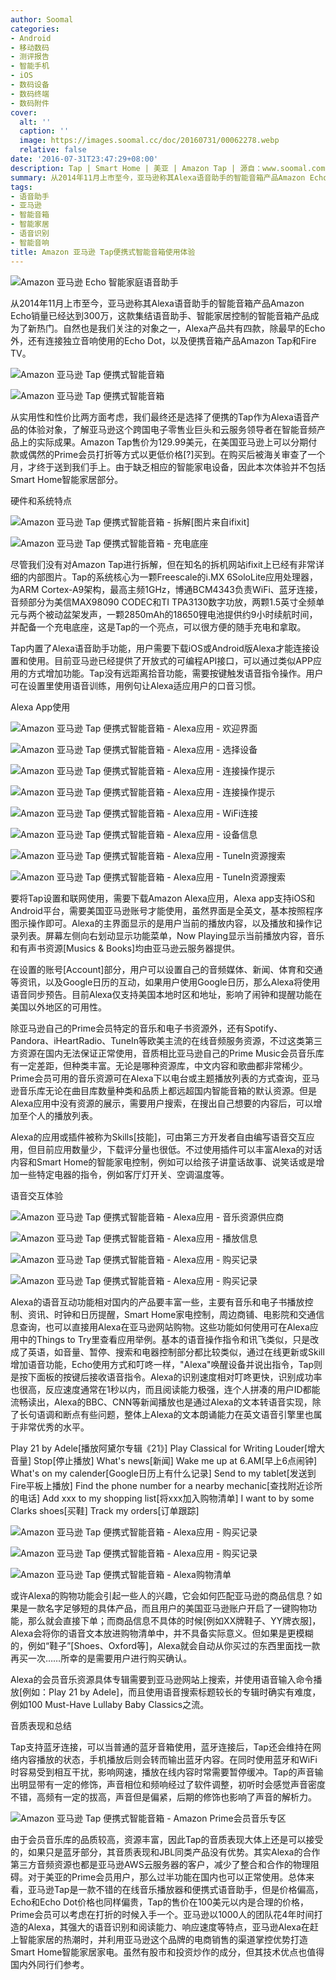 ```yaml
---
author: Soomal
categories:
- Android
- 移动数码
- 测评报告
- 智能手机
- iOS
- 数码设备
- 数码终端
- 数码附件
cover:
  alt: ''
  caption: ''
  image: https://images.soomal.cc/doc/20160731/00062278.webp
  relative: false
date: '2016-07-31T23:47:29+08:00'
description: Tap | Smart Home | 美亚 | Amazon Tap | 源自：www.soomal.com | 版权：原创 |  平均/总评分：08.17/49
summary: 从2014年11月上市至今，亚马逊称其Alexa语音助手的智能音箱产品Amazon Echo销量已经达到300万，这款集结语音助手、智能家居控制的智能音箱产品成为了新热门。自然也是我们关注的对象之一，从实用性和性价比两方面考虑，我们最终还是选择了便携的Tap作为Alexa语音产品的体验对象。
tags:
- 语音助手
- 亚马逊
- 智能音箱
- 智能家居
- 语音识别
- 智能音响
title: Amazon 亚马逊 Tap便携式智能音箱使用体验
---
```


![Amazon 亚马逊 Echo 智能家庭语音助手](https://images.soomal.cc/doc/20160731/00062261.webp)



从2014年11月上市至今，亚马逊称其Alexa语音助手的智能音箱产品Amazon Echo销量已经达到300万，这款集结语音助手、智能家居控制的智能音箱产品成为了新热门。自然也是我们关注的对象之一，Alexa产品共有四款，除最早的Echo外，还有连接独立音响使用的Echo Dot，以及便携音箱产品Amazon Tap和Fire TV。



![Amazon 亚马逊 Tap 便携式智能音箱](https://images.soomal.cc/doc/20160720/00062041_01.webp)



![Amazon 亚马逊 Tap 便携式智能音箱](https://images.soomal.cc/doc/20160720/00062043_01.webp)



从实用性和性价比两方面考虑，我们最终还是选择了便携的Tap作为Alexa语音产品的体验对象，了解亚马逊这个跨国电子零售业巨头和云服务领导者在智能音频产品上的实际成果。Amazon Tap售价为129.99美元，在美国亚马逊上可以分期付款或偶然的Prime会员打折等方式以更低价格[?]买到。在购买后被海关审查了一个月，才终于送到我们手上。由于缺乏相应的智能家电设备，因此本次体验并不包括Smart Home智能家居部分。



硬件和系统特点



![Amazon 亚马逊 Tap 便携式智能音箱 - 拆解[图片来自ifixit]](https://images.soomal.cc/doc/20160731/00062262_01.webp)



![Amazon 亚马逊 Tap 便携式智能音箱 - 充电底座](https://images.soomal.cc/doc/20160720/00062049_01.webp)



尽管我们没有对Amazon Tap进行拆解，但在知名的拆机网站ifixit上已经有非常详细的内部图片。Tap的系统核心为一颗Freescale的i.MX 6SoloLite应用处理器，为ARM Cortex-A9架构，最高主频1GHz，博通BCM4343负责WiFi、蓝牙连接，音频部分为美信MAX98090 CODEC和TI TPA3130数字功放，两颗1.5英寸全频单元与两个被动盆架发声，一颗2850mAh的18650锂电池提供约9小时续航时间，并配备一个充电底座，这是Tap的一个亮点，可以很方便的随手充电和拿取。



Tap内置了Alexa语音助手功能，用户需要下载iOS或Android版Alexa才能连接设置和使用。目前亚马逊已经提供了开放式的可编程API接口，可以通过类似APP应用的方式增加功能。Tap没有远距离拾音功能，需要按键触发语音指令操作。用户可在设置里使用语音训练，用例句让Alexa适应用户的口音习惯。



Alexa App使用



![Amazon 亚马逊 Tap 便携式智能音箱 - Alexa应用 - 欢迎界面](https://images.soomal.cc/doc/20160731/00062263_01.webp)



![Amazon 亚马逊 Tap 便携式智能音箱 - Alexa应用 - 选择设备](https://images.soomal.cc/doc/20160731/00062264_01.webp)



![Amazon 亚马逊 Tap 便携式智能音箱 - Alexa应用 - 连接操作提示](https://images.soomal.cc/doc/20160731/00062265_01.webp)



![Amazon 亚马逊 Tap 便携式智能音箱 - Alexa应用 - 连接操作提示](https://images.soomal.cc/doc/20160731/00062266_01.webp)



![Amazon 亚马逊 Tap 便携式智能音箱 - Alexa应用 - WiFi连接](https://images.soomal.cc/doc/20160731/00062267_01.webp)



![Amazon 亚马逊 Tap 便携式智能音箱 - Alexa应用 - 设备信息](https://images.soomal.cc/doc/20160731/00062268_01.webp)



![Amazon 亚马逊 Tap 便携式智能音箱 - Alexa应用 - TuneIn资源搜索](https://images.soomal.cc/doc/20160731/00062274_01.webp)



![Amazon 亚马逊 Tap 便携式智能音箱 - Alexa应用 - TuneIn资源搜索](https://images.soomal.cc/doc/20160731/00062275_01.webp)



要将Tap设置和联网使用，需要下载Amazon Alexa应用，Alexa app支持iOS和Android平台，需要美国亚马逊账号才能使用，虽然界面是全英文，基本按照程序图示操作即可。Alexa的主界面显示的是用户当前的播放内容，以及播放和操作记录列表。屏幕左侧向右划动显示功能菜单，Now Playing显示当前播放内容，音乐和有声书资源[Musics & Books]均由亚马逊云服务器提供。



在设置的账号[Account]部分，用户可以设置自己的音频媒体、新闻、体育和交通等资讯，以及Google日历的互动，如果用户使用Google日历，那么Alexa将使用语音同步预告。目前Alexa仅支持美国本地时区和地址，影响了闹钟和提醒功能在美国以外地区的可用性。



除亚马逊自己的Prime会员特定的音乐和电子书资源外，还有Spotify、Pandora、iHeartRadio、TuneIn等欧美主流的在线音频服务资源，不过这类第三方资源在国内无法保证正常使用，音质相比亚马逊自己的Prime Music会员音乐库有一定差距，但种类丰富。无论是哪种资源库，中文内容和歌曲都非常稀少。Prime会员可用的音乐资源可在Alexa下以电台或主题播放列表的方式查询，亚马逊音乐库无论在曲目库数量种类和品质上都远超国内智能音箱的默认资源。但是Alexa应用中没有资源的展示，需要用户搜索，在搜出自己想要的内容后，可以增加至个人的播放列表。



Alexa的应用或插件被称为Skills[技能]，可由第三方开发者自由编写语音交互应用，但目前应用数量少，下载评分量也很低。不过使用插件可以丰富Alexa的对话内容和Smart Home的智能家电控制，例如可以给孩子讲童话故事、说笑话或是增加一些特定电器的指令，例如客厅灯开关、空调温度等。



语音交互体验



![Amazon 亚马逊 Tap 便携式智能音箱 - Alexa应用 - 音乐资源供应商](https://images.soomal.cc/doc/20160731/00062269_01.webp)



![Amazon 亚马逊 Tap 便携式智能音箱 - Alexa应用 - 播放信息](https://images.soomal.cc/doc/20160731/00062270_01.webp)



![Amazon 亚马逊 Tap 便携式智能音箱 - Alexa应用 - 购买记录](https://images.soomal.cc/doc/20160731/00062271_01.webp)



![Amazon 亚马逊 Tap 便携式智能音箱 - Alexa应用 - 购买记录](https://images.soomal.cc/doc/20160731/00062272_01.webp)



Alexa的语音互动功能相对国内的产品要丰富一些，主要有音乐和电子书播放控制、资讯、时钟和日历提醒，Smart Home家电控制，周边商铺、电影院和交通信息查询，也可以直接用Alexa在亚马逊网站购物。这些功能如何使用可在Alexa应用中的Things to Try里查看应用举例。基本的语音操作指令和讯飞类似，只是改成了英语，如音量、暂停、搜索和电器控制部分都比较类似，通过在线更新或Skill增加语音功能，Echo使用方式和叮咚一样，"Alexa"唤醒设备并说出指令，Tap则是按下面板的按键后接收语音指令。Alexa的识别速度相对叮咚更快，识别成功率也很高，反应速度通常在1秒以内，而且阅读能力极强，连个人拼凑的用户ID都能流畅读出，Alexa的BBC、CNN等新闻播放也是通过Alexa的文本转语音实现，除了长句语调和断点有些问题，整体上Alexa的文本朗诵能力在英文语音引擎里也属于非常优秀的水平。



Play 21 by Adele[播放阿黛尔专辑《21》]
  Play Classical for Writing
  Louder[增大音量]
  Stop[停止播放]
  What's news[新闻]
  Wake me up at 6.AM[早上6点闹钟]
  What's on my calender[Google日历上有什么记录]
  Send to my tablet[发送到Fire平板上播放]
  Find the phone number for a nearby mechanic[查找附近诊所的电话]
  Add xxx to my shopping list[将xxx加入购物清单]
  I want to by some Clarks shoes[买鞋]
  Track my orders[订单跟踪]



![Amazon 亚马逊 Tap 便携式智能音箱 - Alexa应用 - 购买记录](https://images.soomal.cc/doc/20160731/00062271_01.webp)



![Amazon 亚马逊 Tap 便携式智能音箱 - Alexa应用 - 购买记录](https://images.soomal.cc/doc/20160731/00062272_01.webp)



![Amazon 亚马逊 Tap 便携式智能音箱 - Alexa购物清单](https://images.soomal.cc/doc/20160731/00062276.webp)



或许Alexa的购物功能会引起一些人的兴趣，它会如何匹配亚马逊的商品信息？如果是一款名字足够短的具体产品，而且用户的美国亚马逊账户开启了一键购物功能，那么就会直接下单；而商品信息不具体的时候[例如XX牌鞋子、YY牌衣服]，Alexa会将你的语音文本放进购物清单中，并不具备实际意义。但如果是更模糊的，例如“鞋子”[Shoes、Oxford等]，Alexa就会自动从你买过的东西里面找一款再买一次……所幸的是需要用户进行购买确认。



Alexa的会员音乐资源具体专辑需要到亚马逊网站上搜索，并使用语音输入命令播放[例如：Play 21 by Adele]，而且使用语音搜索标题较长的专辑时确实有难度，例如100 Must-Have Lullaby Baby Classics之流。



音质表现和总结



Tap支持蓝牙连接，可以当普通的蓝牙音箱使用，蓝牙连接后，Tap还会维持在网络内容播放的状态，手机播放后则会转而输出蓝牙内容。在同时使用蓝牙和WiFi时容易受到相互干扰，影响网速，播放在线内容时常需要暂停缓冲。Tap的声音输出明显带有一定的修饰，声音相位和频响经过了软件调整，初听时会感觉声音密度不错，高频有一定的拔高，声音但是偏紧，后期的修饰也影响了声音的解析力。



![Amazon 亚马逊 Tap 便携式智能音箱 - Amazon Prime会员音乐专区](https://images.soomal.cc/doc/20160731/00062277.webp)



由于会员音乐库的品质较高，资源丰富，因此Tap的音质表现大体上还是可以接受的，如果只是蓝牙部分，其音质表现和JBL同类产品没有优势。其实Alexa的合作第三方音频资源也都是亚马逊AWS云服务器的客户，减少了整合和合作的物理阻碍。对于美亚的Prime会员用户，那么过半功能在国内也可以正常使用。总体来看，亚马逊Tap是一款不错的在线音乐播放器和便携式语音助手，但是价格偏高，Echo和Echo Dot价格也同样偏贵，Tap的售价在100美元以内是合理的价格，Prime会员可以考虑在打折的时候入手一个。亚马逊以1000人的团队花4年时间打造的Alexa，其强大的语音识别和阅读能力、响应速度等特点，亚马逊Alexa在赶上智能家居的热潮时，并利用亚马逊这个品牌的电商销售的渠道掌控优势打造Smart Home智能家居家电。虽然有股市和投资炒作的成分，但其技术优点也值得国内外同行们参考。